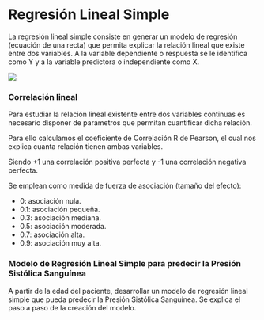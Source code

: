 # Regresión Lineal Simple

La regresión lineal simple consiste en generar un modelo de regresión (ecuación de una recta) que permita explicar la relación lineal que existe entre dos variables. A la variable dependiente o respuesta se le identifica como Y y a la variable predictora o independiente como X.

![](https://i.imgur.com/r0WJWB8.png)

### Correlación lineal

Para estudiar la relación lineal existente entre dos variables continuas es necesario disponer de parámetros que permitan cuantificar dicha relación.

Para ello calculamos el coeficiente de Correlación R de Pearson, el cual nos explica cuanta relación tienen ambas variables.

Siendo +1 una correlación positiva perfecta y -1 una correlación negativa perfecta.

Se emplean como medida de fuerza de asociación (tamaño del efecto):

*   0: asociación nula.
*   0.1: asociación pequeña.
*   0.3: asociación mediana.
*   0.5: asociación moderada.
*   0.7: asociación alta.
*   0.9: asociación muy alta.

### Modelo de Regresión Lineal Simple para predecir la Presión Sistólica Sanguínea

A partir de la edad del paciente, desarrollar un modelo de regresión lineal simple que pueda predecir la Presión Sistólica Sanguínea.
Se explica el paso a paso de la creación del modelo.
